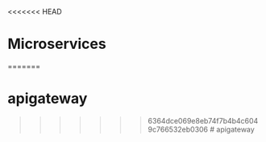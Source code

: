 <<<<<<< HEAD
# Microservices
=======
# apigateway
>>>>>>> 6364dce069e8eb74f7b4b4c6049c766532eb0306
#   a p i g a t e w a y  
 